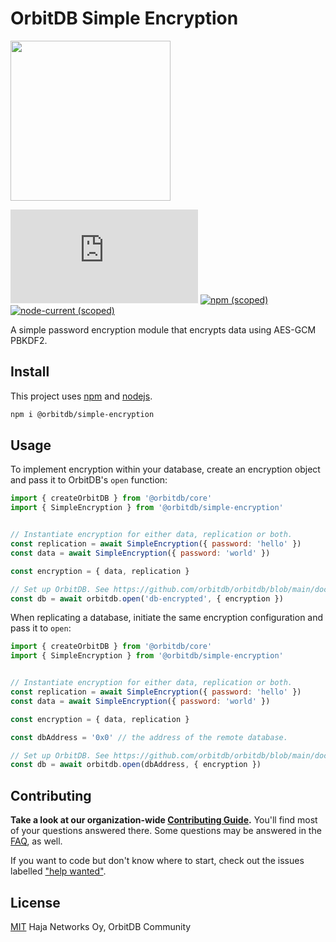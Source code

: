 # OrbitDB Simple Encryption

<p align="left">
  <img src="https://github.com/orbitdb/orbitdb/blob/main/images/orbit_db_logo_color.png" width="256" />
</p>

[![Matrix](https://img.shields.io/matrix/orbit-db:matrix.org?label=chat%20on%20matrix)](https://app.element.io/#/room/#orbit-db:matrix.org) [![npm (scoped)](https://img.shields.io/npm/v/%40orbitdb/simple-encryption)](https://www.npmjs.com/package/%40orbitdb/simple-encryption) [![node-current (scoped)](https://img.shields.io/node/v/%40orbitdb/simple-encryption)](https://www.npmjs.com/package/@orbitdb/simple-encryption)

A simple password encryption module that encrypts data using AES-GCM PBKDF2.

## Install

This project uses [npm](http://npmjs.com/) and [nodejs](https://nodejs.org/).

```sh
npm i @orbitdb/simple-encryption
```

## Usage

To implement encryption within your database, create an encryption object and pass it to OrbitDB's `open` function:

```js
import { createOrbitDB } from '@orbitdb/core'
import { SimpleEncryption } from '@orbitdb/simple-encryption' 


// Instantiate encryption for either data, replication or both.
const replication = await SimpleEncryption({ password: 'hello' })
const data = await SimpleEncryption({ password: 'world' })

const encryption = { data, replication }

// Set up OrbitDB. See https://github.com/orbitdb/orbitdb/blob/main/docs/GETTING_STARTED.md for more information if you are unfamiliar with OrbitDB.
const db = await orbitdb.open('db-encrypted', { encryption })
```

When replicating a database, initiate the same encryption configuration and pass it to `open`:

```js
import { createOrbitDB } from '@orbitdb/core'
import { SimpleEncryption } from '@orbitdb/simple-encryption' 


// Instantiate encryption for either data, replication or both.
const replication = await SimpleEncryption({ password: 'hello' })
const data = await SimpleEncryption({ password: 'world' })

const encryption = { data, replication }

const dbAddress = '0x0' // the address of the remote database. 

// Set up OrbitDB. See https://github.com/orbitdb/orbitdb/blob/main/docs/GETTING_STARTED.md for more information if you are unfamiliar with OrbitDB.
const db = await orbitdb.open(dbAddress, { encryption })

```

## Contributing

**Take a look at our organization-wide [Contributing Guide](https://github.com/orbitdb/welcome/blob/master/contributing.md).** You'll find most of your questions answered there. Some questions may be answered in the [FAQ](FAQ.md), as well.

If you want to code but don't know where to start, check out the issues labelled ["help wanted"](https://github.com/orbitdb/orbitdb/issues?q=is%3Aopen+is%3Aissue+label%3A%22help+wanted%22+sort%3Areactions-%2B1-desc).

## License

[MIT](LICENSE) Haja Networks Oy, OrbitDB Community